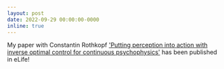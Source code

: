 ```yaml
---
layout: post
date: 2022-09-29 00:00:00-0000
inline: true
---
```


My paper with Constantin Rothkopf ['Putting perception into action with inverse optimal control for continuous psychophysics'](https://elifesciences.org/articles/76635) has been published in eLife!

